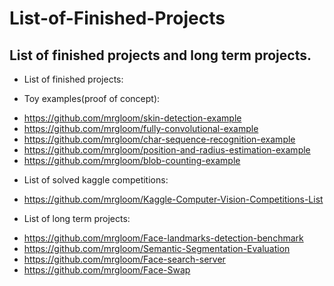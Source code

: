 # List-of-Finished-Projects

## List of finished projects and long term projects.

- List of finished projects:


- Toy examples(proof of concept):
+ https://github.com/mrgloom/skin-detection-example
+ https://github.com/mrgloom/fully-convolutional-example
+ https://github.com/mrgloom/char-sequence-recognition-example
+ https://github.com/mrgloom/position-and-radius-estimation-example
+ https://github.com/mrgloom/blob-counting-example

- List of solved kaggle competitions:
+ https://github.com/mrgloom/Kaggle-Computer-Vision-Competitions-List


- List of long term projects:
+ https://github.com/mrgloom/Face-landmarks-detection-benchmark
+ https://github.com/mrgloom/Semantic-Segmentation-Evaluation
+ https://github.com/mrgloom/Face-search-server
+ https://github.com/mrgloom/Face-Swap


